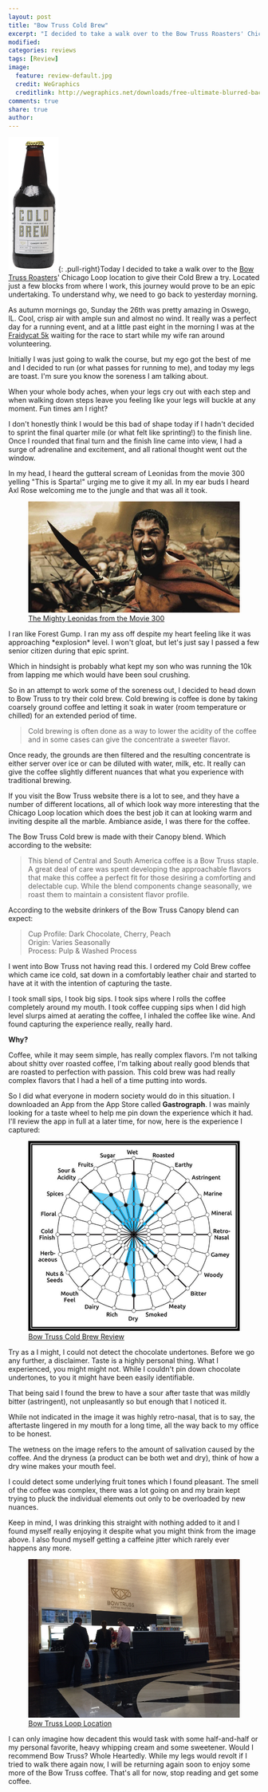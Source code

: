 ```yaml
---
layout: post
title: "Bow Truss Cold Brew"
excerpt: "I decided to take a walk over to the Bow Truss Roasters' Chicago Loop location to give their Cold Brew a try.  Located just a few blocks from where I work, this journey would prove to be an epic undertaking."
modified: 
categories: reviews
tags: [Review]
image:
  feature: review-default.jpg
  credit: WeGraphics
  creditlink: http://wegraphics.net/downloads/free-ultimate-blurred-background-pack/
comments: true
share: true
author: 
---
```

![Bow Truss Cold Brew](/images/bowtruss-brew.png){: .pull-right}Today I decided to take a walk over to the [Bow Truss Roasters](http://bowtruss.com/)' Chicago Loop location to give their Cold Brew a try.  Located just a few blocks from where I work, this journey would prove to be an epic undertaking.  To understand why, we need to go back to yesterday morning.

As autumn mornings go, Sunday the 26th was pretty amazing in Oswego, IL.  Cool, crisp air with ample sun and almost no wind.  It really was a perfect day for a running event, and at a little past eight in the morning I was at the [Fraidycat 5k](http://www.fraidycat5k.com/) waiting for the race to start while my wife ran around volunteering.  

Initially I was just going to walk the course, but my ego got the best of me and I decided to run (or what passes for running to me), and today my legs are toast.  I'm sure you know the soreness I am talking about.  

When your whole body aches, when your legs cry out with each step and when walking down steps leave you feeling like your legs will buckle at any moment.  Fun times am I right?

I don't honestly think I would be this bad of shape today if I hadn't decided to sprint the final quarter mile (or what felt like sprinting!) to the finish line.  Once I rounded that final turn and the finish line came into view, I had a surge of adrenaline and excitement, and all rational thought went out the window.

In my head, I heard the gutteral scream of Leonidas from the movie 300 yelling "This is Sparta!" urging me to give it my all.  In my ear buds I heard Axl Rose welcoming me to the jungle and that was all it took.  
<figure>
    <img src="/images/leo.jpg"></a>
    <figcaption><a href="/images/leo.jpg" title="The Mighty Leonidas from the Movie 300">The Mighty Leonidas from the Movie 300</a></figcaption>
</figure>
I ran like Forest Gump.  I ran my ass off despite my heart feeling like it was approaching *explosion* level.  I won't gloat, but let's just say I passed a few senior citizen during that epic sprint.  

Which in hindsight is probably what kept my son who was running the 10k from lapping me which would have been soul crushing.

So in an attempt to work some of the soreness out, I decided to head down to Bow Truss to try their cold brew.  Cold brewing is coffee is done by taking coarsely ground coffee and letting it soak in water (room temperature or chilled) for an extended period of time. 

> Cold brewing is often done as a way to lower the acidity of the coffee and in some cases can give the concentrate a sweeter flavor.  

Once ready, the grounds are then filtered and the resulting concentrate is either server over ice or can be diluted with water, milk, etc.  It really can give the coffee slightly different nuances that what you experience with traditional brewing.

If you visit the Bow Truss website there is a lot to see, and they have a number of different locations, all of which look way more interesting that the Chicago Loop location which does the best job it can at looking warm and inviting despite all the marble.  Ambiance aside, I was there for the coffee.

The Bow Truss Cold brew is made with their Canopy blend.  Which according to the website:

> This blend of Central and South America coffee is a Bow Truss staple. A great deal of care was spent developing the approachable flavors that make this coffee a perfect fit for those desiring a comforting and delectable cup. While the blend components change seasonally, we roast them to maintain a consistent flavor profile.

According to the website drinkers of the Bow Truss Canopy blend can expect:

> Cup Profile: Dark Chocolate, Cherry, Peach  
> Origin: Varies Seasonally  
> Process: Pulp & Washed Process

I went into Bow Truss not having read this.  I ordered my Cold Brew coffee which came ice cold, sat down in a comfortably leather chair and started to have at it with the intention of capturing the taste.

I took small sips, I took big sips.  I took sips where I rolls the coffee completely around my mouth.  I took coffee cupping sips when I did high level slurps aimed at aerating the coffee, I inhaled the coffee like wine.  And found capturing the experience really, really hard.

**Why?**

Coffee, while it may seem simple, has really complex flavors. I'm not talking about shitty over roasted coffee, I'm talking about really good blends that are roasted to perfection with passion.  This cold brew was had really complex flavors that I had a hell of a time putting into words.

So I did what everyone in modern society would do in this situation.  I downloaded an App from the App Store called **Gastrograph**.  I was mainly looking for a taste wheel to help me pin down the experience  which it had.  I'll review the app in full at a later time, for now, here is the experience I captured:
<figure>
    <img src="/images/bowtruss-brew-taste-border.jpg"></a>
    <figcaption><a href="/images/bowtruss-brew-taste-border.jpg" title="Bow Truss Cold Brew Review">Bow Truss Cold Brew Review</a></figcaption>
</figure>

Try as a I might, I could not detect the chocolate undertones.  Before we go any further, a disclaimer.  Taste is a highly personal thing.  What I experienced, you might might not.  While I couldn't pin down chocolate undertones, to you it might have been easily identifiable. 

That being said I found the brew to have a sour after taste that was mildly bitter (astringent), not unpleasantly so but enough that I noticed it.  

While not indicated in the image it was highly retro-nasal, that is to say, the aftertaste lingered in my mouth for a long time, all the way back to my office to be honest.

The wetness on the image refers to the amount of salivation caused by the coffee.  And the dryness (a product can be both wet and dry), think of how a dry wine makes your mouth feel.

I could detect some underlying fruit tones which I found pleasant.  The smell of the coffee was complex, there was a lot going on and my brain kept trying to pluck the individual elements out only to be overloaded by new nuances.

Keep in mind, I was drinking this straight with nothing added to it and I found myself really enjoying it despite what you might think from the image above.  I also found myself getting a caffeine jitter which rarely ever happens any more.
<figure>
    <img src="/images/bowtruss-loop.png"></a>
    <figcaption><a href="/images/bowtruss-loop.png" title="Bow Truss Loop Location">Bow Truss Loop Location</a></figcaption>
</figure>
I can only imagine how decadent this would task with some half-and-half or my personal favorite, heavy whipping cream and some sweetener.  Would I recommend Bow Truss?  Whole Heartedly.  While my legs would revolt if I tried to walk there again now, I will be returning again soon to enjoy some more of the Bow Truss coffee.  That's all for now, stop reading and get some coffee.

